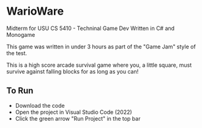# WarioWare

Midterm for USU CS 5410 - Techninal Game Dev
Written in C# and Monogame

This game was written in under 3 hours as part of the "Game Jam" style of the test.

This is a high score arcade survival game where you, a little square, must survive against falling blocks for as long as you can!

## To Run
- Download the code
- Open the project in Visual Studio Code (2022)
- Click the green arrow "Run Project" in the top bar
